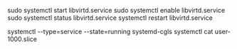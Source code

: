 sudo systemctl start libvirtd.service
sudo systemctl enable libvirtd.service
sudo systemctl status libvirtd.service
systemctl restart libvirtd.service

systemctl --type=service --state=running
systemd-cgls
systemctl cat user-1000.slice 